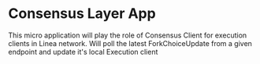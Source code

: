 # Consensus Layer App
This micro application will play the role of Consensus Client for execution clients in Linea network. Will poll the latest ForkChoiceUpdate from a given endpoint and update it's local Execution client

